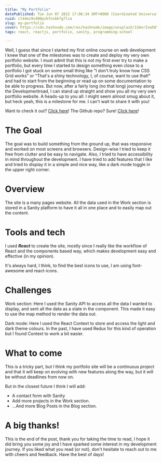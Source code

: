 ```yaml
---
title: "My Portfolio"
datePublished: Tue Jun 07 2022 17:06:34 GMT+0000 (Coordinated Universal Time)
cuid: cl44ez9s400pzkfnvbkfg7lsa
slug: my-portfolio
cover: https://cdn.hashnode.com/res/hashnode/image/unsplash/1SAnrIxw5OY/upload/v1654620826086/7i6bh3Uyl.jpeg
tags: react, reactjs, portfolio, sanity, programming-school

---
```


Well, I guess that since I started my first online course on web development I knew that one of the milestones was to create and deploy my very own portfolio website. I must admit that this is not my first ever try to make a portfolio, but every time I started to design something even close to a portfolio I got stuck on some small thing like "I don't truly know how CSS Grid works" or "That's a shiny technology, I, of course, want to use that!" and had to start from the beginning or read up on some documentation to be able to progress. But now, after a fairly long (no that long) journey along the Developmentroad, I can stand up straight and show you all my very own portfolio website. A heads-up to you all: I might seem almost smug about it, but heck yeah, this is a milestone for me. I can't wait to share it with you!

Want to check it out? [Click here](https://mohamed-ehab-portfolio.vercel.app)! The Github repo? Sure! [Click here](https://github.com/Programming-School-Pro-Coding/developer-portfolio)!

# The Goal

The goal was to build something from the ground up, that was responsive and worked on most screens and browsers. Design-wise I tried to keep it free from clutter and be easy to navigate. Also, I tried to have accessibility in mind throughout the development. I have tried to add features that I like and tried to display it in a simple and nice way, like a dark mode toggle in the upper right corner.

# Overview

The site is a many pages website. All the data used in the Work section is stored in a Sanity platform to have it all in one place and to easily map out the content.

# Tools and tech

I used ***React*** to create the site, mostly since I really like the workflow of React and the components based way, which makes development easy and effective (in my opinion).

It's always hard, I think, to find the best icons to use, I am using font-awesome and react-icons.

# Challenges

Work section: Here I used the Sanity API to access all the data I wanted to display, and sent all the data as a state in the component. This made it easy to use the map method to render the data out.

Dark mode: Here I used the React Context to store and access the light and dark theme colours. In the past, I have used Redux for this kind of operation but I found Context to work a bit easier.

# What to come

This is a tricky part, but I think my portfolio site will be a continuous project and that it will keep on evolving with new features along the way, but it will be without deadlines from now on.

But in the closest future I think I will add:

- A contact form with Sanity
- Add more projects in the Work section.
- ...And more Blog Posts in the Blog section.

# A big thanks!

This is the end of the post, thank you for taking the time to read, I hope it did bring you some joy and I have sparked some interest in my development journey. If you liked what you read (or not), don't hesitate to reach out to me with cheers and feedback. Have the best of days!